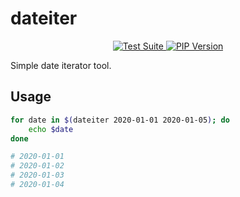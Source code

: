# dateiter

<p align="center">
    <a href="https://github.com/yassun7010/dateiter/actions">
        <img src="https://github.com/yassun7010/dateiter/actions/workflows/test-suite.yml/badge.svg" alt="Test Suite">
    </a>
    <a href="https://pypi.org/project/dateiter">
        <img src="https://badge.fury.io/py/dateiter.svg" alt="PIP Version">
    </a>
</p>

Simple date iterator tool.

## Usage
```sh
for date in $(dateiter 2020-01-01 2020-01-05); do
    echo $date
done

# 2020-01-01
# 2020-01-02
# 2020-01-03
# 2020-01-04
```
